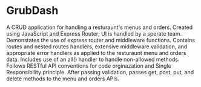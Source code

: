 # GrubDash
A CRUD application for handling a resturaunt's menus and orders.
Created using JavaScript and Express Router; UI is handled by a sperate team. 
Demonstates the use of express router and middleware functions.
Contains routes and nested routes handlers, extensive middleware validation, and appropriate error handlers as applied to the resturaunt menu and orders data.
Includes use of an all() handler to handle non-allowed methods.
Follows RESTful API conventions for code orginazation and Single Responsibility principle.
After passing validation, passes get, post, put, and delete methods to the menu and orders APIs. 
